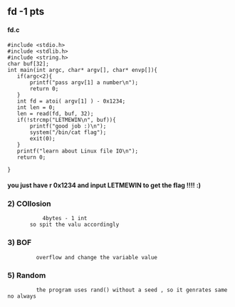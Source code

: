  ## fd -1 pts 
 
 
 #### fd.c
 ```
#include <stdio.h>
#include <stdlib.h>
#include <string.h>
char buf[32];
int main(int argc, char* argv[], char* envp[]){
	if(argc<2){
		printf("pass argv[1] a number\n");
		return 0;
	}
	int fd = atoi( argv[1] ) - 0x1234;
	int len = 0;
	len = read(fd, buf, 32);
	if(!strcmp("LETMEWIN\n", buf)){
		printf("good job :)\n");
		system("/bin/cat flag");
		exit(0);
	}
	printf("learn about Linux file IO\n");
	return 0;

} 

```

#### you just have r 0x1234 and input LETMEWIN to get the flag !!!! :)
 
 ### 2) COllosion 
               4bytes - 1 int 
	       so spit the valu accordingly
### 3) BOF
             overflow and change the variable value
### 5) Random
             the program uses rand() without a seed , so it genrates same no always
